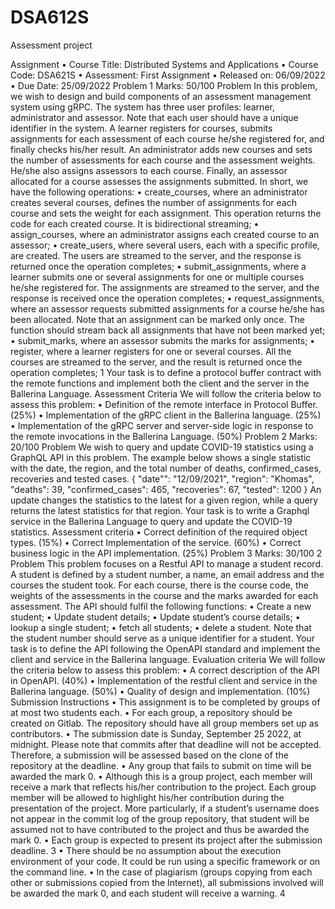 # DSA612S
Assessment project


Assignment
• Course Title: Distributed Systems and Applications
• Course Code: DSA621S
• Assessment: First Assignment
• Released on: 06/09/2022
• Due Date: 25/09/2022
Problem 1
Marks: 50/100
Problem
In this problem, we wish to design and build components of an assessment
management system using gRPC. The system has three user profiles: learner,
administrator and assessor. Note that each user should have a unique identifier
in the system. A learner registers for courses, submits assignments for each
assessment of each course he/she registered for, and finally checks his/her result.
An administrator adds new courses and sets the number of assessments for each
course and the assessment weights. He/she also assigns assessors to each course.
Finally, an assessor allocated for a course assesses the assignments submitted.
In short, we have the following operations:
• create_courses, where an administrator creates several courses, defines
the number of assignments for each course and sets the weight for each
assignment. This operation returns the code for each created course. It is
bidirectional streaming;
• assign_courses, where an administrator assigns each created course to an
assessor;
• create_users, where several users, each with a specific profile, are created.
The users are streamed to the server, and the response is returned once
the operation completes;
• submit_assignments, where a learner submits one or several assignments
for one or multiple courses he/she registered for. The assignments are
streamed to the server, and the response is received once the operation
completes;
• request_assignments, where an assessor requests submitted assignments
for a course he/she has been allocated. Note that an assignment can be
marked only once. The function should stream back all assignments that
have not been marked yet;
• submit_marks, where an assessor submits the marks for assignments;
• register, where a learner registers for one or several courses. All the courses
are streamed to the server, and the result is returned once the operation
completes;
1
Your task is to define a protocol buffer contract with the remote functions and
implement both the client and the server in the Ballerina Language.
Assessment Criteria
We will follow the criteria below to assess this problem:
• Definition of the remote interface in Protocol Buffer. (25%)
• Implementation of the gRPC client in the Ballerina language. (25%)
• Implementation of the gRPC server and server-side logic in response to
the remote invocations in the Ballerina Language. (50%)
Problem 2
Marks: 20/100
Problem
We wish to query and update COVID-19 statistics using a GraphQL API in this
problem. The example below shows a single statistic with the date, the region,
and the total number of deaths, confirmed_cases, recoveries and tested cases.
{
"date"": "12/09/2021",
"region": "Khomas",
"deaths": 39,
"confirmed_cases": 465,
"recoveries": 67,
"tested": 1200
}
An update changes the statistics to the latest for a given region, while a query
returns the latest statistics for that region.
Your task is to write a Graphql service in the Ballerina Language to query and
update the COVID-19 statistics.
Assessment criteria
• Correct definition of the required object types. (15%)
• Correct Implementation of the service. (60%)
• Correct business logic in the API implementation. (25%)
Problem 3
Marks: 30/100
2
Problem
This problem focuses on a Restful API to manage a student record. A student
is defined by a student number, a name, an email address and the courses the
student took. For each course, there is the course code, the weights of the
assessments in the course and the marks awarded for each assessment. The API
should fulfil the following functions:
• Create a new student;
• Update student details;
• Update student’s course details;
• lookup a single student;
• fetch all students;
• delete a student.
Note that the student number should serve as a unique identifier for a student.
Your task is to define the API following the OpenAPI standard and implement
the client and service in the Ballerina language.
Evaluation criteria
We will follow the criteria below to assess this problem:
• A correct description of the API in OpenAPI. (40%)
• Implementation of the restful client and service in the Ballerina language.
(50%)
• Quality of design and implementation. (10%)
Submission Instructions
• This assignment is to be completed by groups of at most two students
each.
• For each group, a repository should be created on Gitlab. The repository
should have all group members set up as contributors.
• The submission date is Sunday, September 25 2022, at midnight. Please
note that commits after that deadline will not be accepted. Therefore, a
submission will be assessed based on the clone of the repository at the
deadline.
• Any group that fails to submit on time will be awarded the mark 0.
• Although this is a group project, each member will receive a mark that
reflects his/her contribution to the project. Each group member will be
allowed to highlight his/her contribution during the presentation of the
project. More particularly, if a student’s username does not appear in the
commit log of the group repository, that student will be assumed not to
have contributed to the project and thus be awarded the mark 0.
• Each group is expected to present its project after the submission deadline.
3
• There should be no assumption about the execution environment of your
code. It could be run using a specific framework or on the command line.
• In the case of plagiarism (groups copying from each other or submissions
copied from the Internet), all submissions involved will be awarded the
mark 0, and each student will receive a warning.
4
